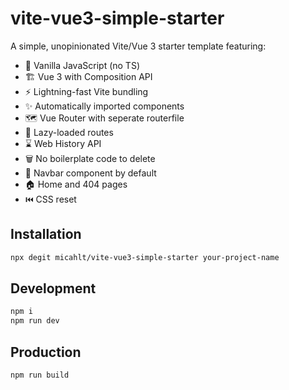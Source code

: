 # vite-vue3-simple-starter

A simple, unopinionated Vite/Vue 3 starter template featuring:

- 💛 Vanilla JavaScript (no TS)
- 🏗️ Vue 3 with Composition API
- ⚡ Lightning-fast Vite bundling
- ✨ Automatically imported components
- 🗺️ Vue Router with seperate routerfile
- 🦥 Lazy-loaded routes
- ⌛ Web History API
- 🗑️ No boilerplate code to delete
- 🔎 Navbar component by default
- 🏠 Home and 404 pages
- ⏮️ CSS reset

## Installation
```bash
npx degit micahlt/vite-vue3-simple-starter your-project-name
```

## Development

```bash
npm i
npm run dev
```

## Production
```bash
npm run build
```